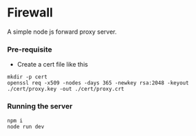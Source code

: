 # Firewall
A simple node js forward proxy server.

### Pre-requisite
 - Create a cert file like this
 ```
 mkdir -p cert
 openssl req -x509 -nodes -days 365 -newkey rsa:2048 -keyout ./cert/proxy.key -out ./cert/proxy.crt
 ```

### Running the server
    npm i
    node run dev
